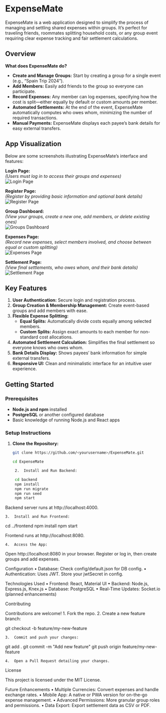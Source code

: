 # ExpenseMate

ExpenseMate is a web application designed to simplify the process of managing and settling shared expenses within groups. It’s perfect for traveling friends, roommates splitting household costs, or any group event requiring clear expense tracking and fair settlement calculations.

## Overview

**What does ExpenseMate do?**

- **Create and Manage Groups:** Start by creating a group for a single event (e.g., “Spain Trip 2024”).
- **Add Members:** Easily add friends to the group so everyone can participate.
- **Record Expenses:** Any member can log expenses, specifying how the cost is split—either equally by default or custom amounts per member.
- **Automated Settlements:** At the end of the event, ExpenseMate automatically computes who owes whom, minimizing the number of required transactions.
- **Manual Payments:** ExpenseMate displays each payee’s bank details for easy external transfers.

## App Visualization

Below are some screenshots illustrating ExpenseMate’s interface and features:

**Login Page:**  
*(Users must log in to access their groups and expenses)*  
![Login Page](docs/images/login.png)

**Register Page:**  
*(Register by providing basic information and optional bank details)*  
![Register Page](docs/images/register.png)

**Group Dashboard:**  
*(View your groups, create a new one, add members, or delete existing ones)*  
![Groups Dashboard](docs/images/groups.png)

**Expenses Page:**  
*(Record new expenses, select members involved, and choose between equal or custom splitting)*  
![Expenses Page](docs/images/expenses.png)

**Settlement Page:**  
*(View final settlements, who owes whom, and their bank details)*  
![Settlement Page](docs/images/settlement.png)

## Key Features

1. **User Authentication:** Secure login and registration process.
2. **Group Creation & Membership Management:** Create event-based groups and add members with ease.
3. **Flexible Expense Splitting:**  
   - **Equal Splits:** Automatically divide costs equally among selected members.  
   - **Custom Splits:** Assign exact amounts to each member for non-standard cost allocations.
4. **Automated Settlement Calculation:** Simplifies the final settlement so everyone knows who owes whom.
5. **Bank Details Display:** Shows payees’ bank information for simple external transfers.
6. **Responsive UI:** Clean and minimalistic interface for an intuitive user experience.

## Getting Started

### Prerequisites

- **Node.js and npm** installed
- **PostgreSQL** or another configured database
- Basic knowledge of running Node.js and React apps

### Setup Instructions

1. **Clone the Repository:**
   ```bash
   git clone https://github.com/<yourusername>/ExpenseMate.git
   
   cd ExpenseMate

	2.	Install and Run Backend:

	cd backend
	npm install
	npm run migrate
	npm run seed
	npm start

Backend server runs at http://localhost:4000.

	3.	Install and Run Frontend:

cd ../frontend
npm install
npm start

Frontend runs at http://localhost:8080.

	4.	Access the App:
Open http://localhost:8080 in your browser. Register or log in, then create groups and add expenses.

Configuration
	•	Database: Check config/default.json for DB config.
	•	Authentication: Uses JWT. Store your jwtSecret in config.

Technologies Used
	•	Frontend: React, Material UI
	•	Backend: Node.js, Express.js, Knex.js
	•	Database: PostgreSQL
	•	Real-Time Updates: Socket.io (planned enhancements)

Contributing

Contributions are welcome!
	1.	Fork the repo.
	2.	Create a new feature branch:

git checkout -b feature/my-new-feature


	3.	Commit and push your changes:

git add .
git commit -m "Add new feature"
git push origin feature/my-new-feature


	4.	Open a Pull Request detailing your changes.

License

This project is licensed under the MIT License.

Future Enhancements
	•	Multiple Currencies: Convert expenses and handle exchange rates.
	•	Mobile App: A native or PWA version for on-the-go expense management.
	•	Advanced Permissions: More granular group roles and permissions.
	•	Data Export: Export settlement data as CSV or PDF.



